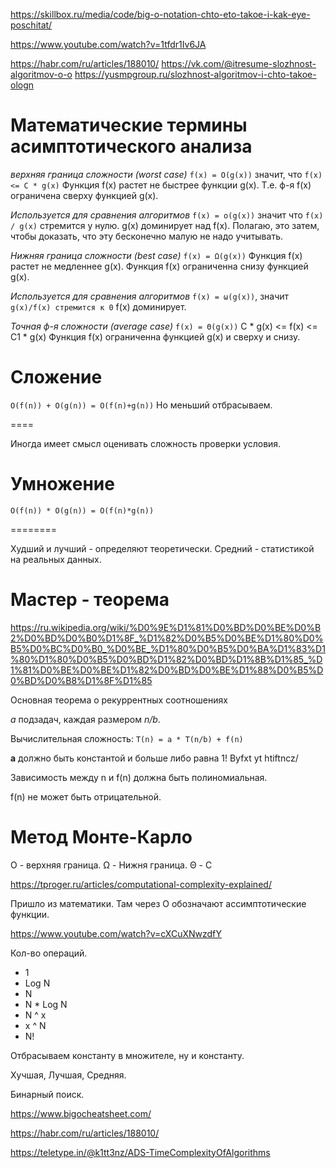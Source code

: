 https://skillbox.ru/media/code/big-o-notation-chto-eto-takoe-i-kak-eye-poschitat/

https://www.youtube.com/watch?v=1tfdr1Iv6JA

https://habr.com/ru/articles/188010/
https://vk.com/@itresume-slozhnost-algoritmov-o-o
https://yusmpgroup.ru/slozhnost-algoritmov-i-chto-takoe-ologn


# Математические термины асимптотического анализа

*верхняя граница сложности (worst case)*
`f(x) = O(g(x))` значит, что `f(x) <= C * g(x)`
Функция f(x) растет не быстрее функции g(x).
Т.е. ф-я f(x) ограничена сверху функцией g(x).

*Используется для сравнения алгоритмов*
`f(x) = o(g(x))` значит что `f(x) / g(x)` стремится у нулю.
g(x) доминирует над f(x).
Полагаю, это затем, чтобы доказать, что эту бесконечно малую не надо учитывать.

*Нижняя граница сложности (best case)*
`f(x) = Ω(g(x))`
Функция f(x) растет не медленнее g(x).
Функция f(x) ограниченна снизу функцией g(x).

*Используется для сравнения алгоритмов*
`f(x) = ω(g(x))`, значит `g(x)/f(x) стремится к 0`
f(x) доминирует.


*Точная ф-я сложности (average case)*
`f(x) = Θ(g(x))`
C * g(x) <= f(x) <= C1 * g(x)
Функция f(x) ограниченна функцией g(x) и сверху и снизу.

# Сложение

`O(f(n)) + O(g(n)) = O(f(n)+g(n))`
Но меньший отбрасываем.

====

Иногда имеет смысл оценивать сложность проверки условия.

# Умножение

`O(f(n)) * O(g(n)) = O(f(n)*g(n))`

========

Худший и лучший - определяют теоретически.
Средний - статистикой на реальных данных.

# Мастер - теорема

https://ru.wikipedia.org/wiki/%D0%9E%D1%81%D0%BD%D0%BE%D0%B2%D0%BD%D0%B0%D1%8F_%D1%82%D0%B5%D0%BE%D1%80%D0%B5%D0%BC%D0%B0_%D0%BE_%D1%80%D0%B5%D0%BA%D1%83%D1%80%D1%80%D0%B5%D0%BD%D1%82%D0%BD%D1%8B%D1%85_%D1%81%D0%BE%D0%BE%D1%82%D0%BD%D0%BE%D1%88%D0%B5%D0%BD%D0%B8%D1%8F%D1%85

Основная теорема о рекуррентных соотношениях

*а* подзадач, каждая размером *n/b*.

Вычислительная сложность:
`T(n) = a * T(n/b) + f(n)`

**a** должно быть константой и больше либо равна 1!
Byfxt yt htiftncz/

Зависимость между n и f(n) должна быть полиномиальная.

f(n) не может быть отрицательной.


# Метод Монте-Карло

О - верхняя граница.
Ω - Нижня граница.
Θ - С


https://tproger.ru/articles/computational-complexity-explained/

Пришло из математики. Там через O обозначают ассимптотические функции.



https://www.youtube.com/watch?v=cXCuXNwzdfY

Кол-во операций.

* 1
* Log N
* N
* N * Log N
* N ^ x
* x ^ N
* N!

Отбрасываем константу в множителе, ну и константу.

Хучшая, Лучшая, Средняя.

Бинарный поиск.

https://www.bigocheatsheet.com/


https://habr.com/ru/articles/188010/


https://teletype.in/@k1tt3nz/ADS-TimeComplexityOfAlgorithms



